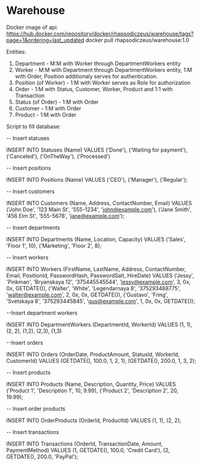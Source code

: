 # Warehouse

Docker image of api:
https://hub.docker.com/repository/docker/rhapsodiczeus/warehouse/tags?page=1&ordering=last_updated
docker pull rhapsodiczeus/warehouse:1.0

Entities:
  1. Department - M:M with Worker through DepartmentWorkers entity
  2. Worker -  M:M with Department through DepartmentWorkers entity, 1:M with Order, Position
    additionaly serves for authentication.
  3. Position (of Worker) - 1:M with Worker
    serves as Role for authorization
  4. Order - 1:M with Status, Customer, Worker, Product and 1:1 with Transaction
  5. Status (of Order) - 1:M with Order
  6. Customer - 1:M with Order
  7. Product - 1:M with Order

Script to fill database:

-- Insert statuses

INSERT INTO Statuses (Name)
VALUES ('Done'), ('Waiting for payment'), ('Canceled'), ('OnTheWay'), ('Processed')

-- Insert positions

INSERT INTO Positions (Name)
VALUES ('CEO'), ('Manager'), ('Regular');

-- Insert customers

INSERT INTO Customers (Name, Address, ContactNumber, Email)
VALUES ('John Doe', '123 Main St', '555-1234', 'john@example.com'),
('Jane Smith', '456 Elm St', '555-5678', 'jane@example.com');

-- Insert departments

INSERT INTO Departments (Name, Location, Capacity)
VALUES ('Sales', 'Floor 1', 10),
('Marketing', 'Floor 2', 8);

-- Insert workers

INSERT INTO Workers (FirstName, LastName, Address, ContactNumber, Email, PositionId, PasswordHash, PasswordSalt, HireDate)
VALUES ('Jessy', 'Pinkman', 'Bryanskaya 12', '375445545544', 'jessy@example.com', 3, 0x, 0x, GETDATE()),
       ('Walter', 'White', 'Legendarnaya 8', '375293488775', 'walter@example.com', 2, 0x, 0x, GETDATE()),
       ('Gustavo', 'Fring', 'Svetskaya 8', '375293445845', 'gus@example.com', 1, 0x, 0x, GETDATE());

--Insert department workers

INSERT INTO DepartmentWorkers (DepartmentId, WorkerId)
VALUES (1, 1), (2, 2), (1,2), (2,3), (1,3)


 --Insert orders
 
INSERT INTO Orders (OrderDate, ProductAmount, StatusId, WorkerId, CustomerId)
VALUES (GETDATE(), 100.0, 1, 2, 1),
       (GETDATE(), 200.0, 1, 3, 2);

-- Insert products

INSERT INTO Products (Name, Description, Quantity, Price)
VALUES ('Product 1', 'Description 1', 10, 9.99),
       ('Product 2', 'Description 2', 20, 19.99);

-- Insert order products

INSERT INTO OrderProducts (OrderId, ProductId)
VALUES (1, 1),
       (2, 2);

-- Insert transactions

INSERT INTO Transactions (OrderId, TransactionDate, Amount, PaymentMethod)
VALUES (1, GETDATE(), 100.0, 'Credit Card'),
       (2, GETDATE(), 200.0, 'PayPal');
